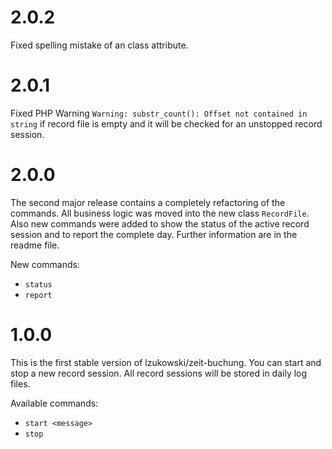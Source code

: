 # 2.0.2
Fixed spelling mistake of an class attribute.

# 2.0.1
Fixed PHP Warning `Warning: substr_count(): Offset not contained in string` if record file is empty and it will be checked for an unstopped record session.

# 2.0.0
The second major release contains a completely refactoring of the commands. All business logic was moved into the new class `RecordFile`. Also new commands were added to show the status of the active record session and to report the complete day. Further information are in the readme file.

New commands:
* `status`
* `report`

# 1.0.0
This is the first stable version of lzukowski/zeit-buchung. You can start and stop a new record session. All record sessions will be stored in daily log files. 

Available commands:
* `start <message>`
* `stop`
